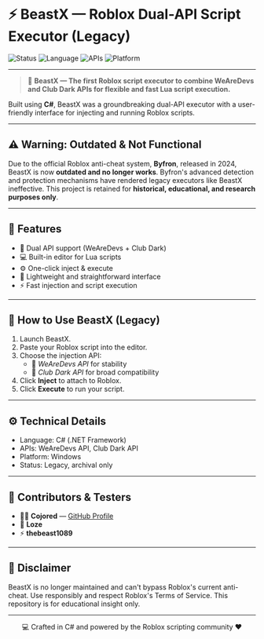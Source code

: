 

# ⚡ BeastX — Roblox Dual-API Script Executor (Legacy)

![Status](https://img.shields.io/badge/Status-Deprecated-red?style=for-the-badge)
![Language](https://img.shields.io/badge/Made%20With-C%23-178600?style=for-the-badge)
![APIs](https://img.shields.io/badge/APIs-WeAreDevs%20%26%20ClubDark-blue?style=for-the-badge)
![Platform](https://img.shields.io/badge/Platform-Windows-lightgrey?style=for-the-badge)

---

> 🧩 **BeastX — The first Roblox script executor to combine WeAreDevs and Club Dark APIs for flexible and fast Lua script execution.**

Built using **C#**, BeastX was a groundbreaking dual-API executor with a user-friendly interface for injecting and running Roblox scripts.

---

## ⚠️ Warning: Outdated & Not Functional

Due to the official Roblox anti-cheat system, **Byfron**, released in 2024, BeastX is now **outdated and no longer works**. Byfron's advanced detection and protection mechanisms have rendered legacy executors like BeastX ineffective. This project is retained for **historical, educational, and research purposes only**.

---

## 🚀 Features

- 🧠 Dual API support (WeAreDevs + Club Dark)  
- 💻 Built-in editor for Lua scripts  
- ⚙️ One-click inject & execute  
- 🎨 Lightweight and straightforward interface  
- ⚡ Fast injection and script execution  

---

## 🧩 How to Use BeastX (Legacy)

1. Launch BeastX.  
2. Paste your Roblox script into the editor.  
3. Choose the injection API:  
   - 🔹 *WeAreDevs API* for stability  
   - 🔸 *Club Dark API* for broad compatibility  
4. Click **Inject** to attach to Roblox.  
5. Click **Execute** to run your script.

---

## ⚙️ Technical Details

- Language: C# (.NET Framework)  
- APIs: WeAreDevs API, Club Dark API  
- Platform: Windows  
- Status: Legacy, archival only  

---

## 💬 Contributors & Testers

- 👨‍💻 **Cojored** — [GitHub Profile](https://github.com/cojored)  
- 🧩 **Loze**  
- ⚡ **thebeast1089**  

---

## 🏁 Disclaimer

BeastX is no longer maintained and can't bypass Roblox's current anti-cheat. Use responsibly and respect Roblox's Terms of Service. This repository is for educational insight only.

---

<p align="center">
  💻 Crafted in C# and powered by the Roblox scripting community ❤️  
</p>
